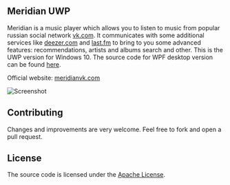 ## Meridian UWP
Meridian is a music player which allows you to listen to music from popular russian social network [vk.com](https://vk.com). It communicates with some additional services like [deezer.com](http://deezer.com) and [last.fm](http://last.fm) to bring to you some advanced features: recommendations, artists and albums search and other.
This is the UWP version for Windows 10. The source code for WPF desktop version can be found [here](https://github.com/Stealth2012/meridian).

Official website: [meridianvk.com](http://meridianvk.com)

![Screenshot](http://meridianvk.com/Content/img/index/meridian_uwp.png)

## Contributing
Changes and improvements are very welcome. Feel free to fork and open a pull request.

## License
The source code is licensed under the [Apache License](LICENSE).
